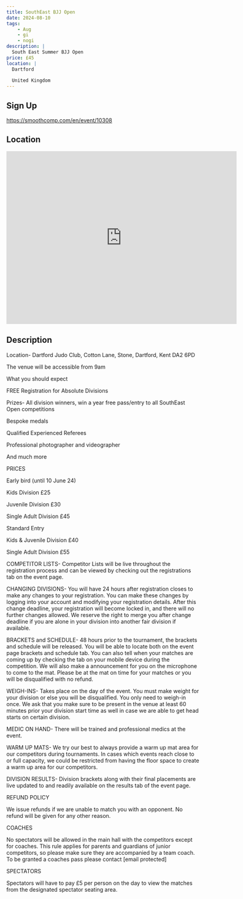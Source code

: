 ```yaml
---
title: SouthEast BJJ Open
date: 2024-08-10
tags:
    - Aug
    - gi 
    - nogi 
description: |
  South East Summer BJJ Open
price: £45
location: |
  Dartford
  
  United Kingdom
---
```

## Sign Up
https://smoothcomp.com/en/event/10308

## Location
<iframe src="https://www.google.com/maps/embed?pb=!1m18!1m12!1m3!1d12345.6789!2d0.2471764!3d51.4494823!2m3!1f0!2f0!3f0!3m2!1i1024!2i768!4f13.1!3m3!1m2!1s0x0%3A0x0!2z51.4494823!5e0!3m2!1sen!2sus!4v1234567890" width="600" height="450" style="border:0;" allowfullscreen="" loading="lazy"></iframe>

## Description
Location- Dartford Judo Club, Cotton Lane, Stone, Dartford, Kent DA2 6PD


The venue will be accessible from 9am


What you should expect


FREE Registration for Absolute Divisions


Prizes- All division winners, win a year free pass/entry to all SouthEast Open competitions 


Bespoke medals


Qualified Experienced Referees


Professional photographer and videographer 


And much more


PRICES


Early bird (until 10 June 24)


Kids Division £25 


Juvenile Division £30


Single Adult Division £45


Standard Entry 


Kids & Juvenile Division £40


Single Adult Division £55


COMPETITOR LISTS- Competitor Lists will be live throughout the registration process and can be viewed by checking out the registrations tab on the event page.


CHANGING DIVISIONS- You will have 24 hours after registration closes to make any changes to your registration. You can make these changes by logging into your account and modifying your registration details. After this change deadline, your registration will become locked in, and there will no further changes allowed. We reserve the right to merge you after change deadline if you are alone in your division into another fair division if available.


BRACKETS and SCHEDULE- 48 hours prior to the tournament, the brackets and schedule will be released. You will be able to locate both on the event page brackets and schedule tab. You can also tell when your matches are coming up by checking the tab on your mobile device during the competition. We will also make a announcement for you on the microphone to come to the mat. Please be at the mat on time for your matches or you will be disqualified with no refund.


WEIGH-INS- Takes place on the day of the event. You must make weight for your division or else you will be disqualified. You only need to weigh-in once. We ask that you make sure to be present in the venue at least 60 minutes prior your division start time as well in case we are able to get head starts on certain division.


MEDIC ON HAND- There will be trained and professional medics at the event.


WARM UP MATS- We try our best to always provide a warm up mat area for our competitors during tournaments. In cases which events reach close to or full capacity, we could be restricted from having the floor space to create a warm up area for our competitors.


DIVISION RESULTS- Division brackets along with their final placements are live updated to and readily available on the results tab of the event page.


REFUND POLICY


We issue refunds if we are unable to match you with an opponent. No refund will be given for any other reason.


COACHES


No spectators will be allowed in the main hall with the competitors except for coaches. This rule applies for parents and guardians of junior competitors, so please make sure they are accompanied by a team coach. To be granted a coaches pass please contact [email protected]


SPECTATORS


Spectators will have to pay £5 per person on the day to view the matches from the designated spectator seating area.